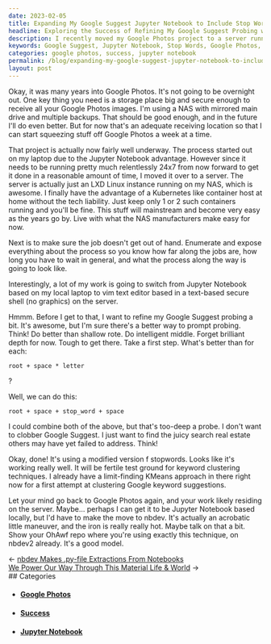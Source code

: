 ```yaml
---
date: 2023-02-05
title: Expanding My Google Suggest Jupyter Notebook to Include Stop Words
headline: Exploring the Success of Refining My Google Suggest Probing with Stop Words and Jupyter Notebook
description: I recently moved my Google Photos project to a server running LXD Linux and am refining my Google Suggest probing to include stop words. I'm also exploring the idea of switching my project to Jupyter Notebook based locally. I'm using the same technique on my OhAwf repo and it's proving to be successful. Read more to find out how I'm making this transition and the success I'm having with it.
keywords: Google Suggest, Jupyter Notebook, Stop Words, Google Photos, LXD Linux, OhAwf, Transition, Success
categories: google photos, success, jupyter notebook
permalink: /blog/expanding-my-google-suggest-jupyter-notebook-to-include-stop-words/
layout: post
---
```



Okay, it was many years into Google Photos. It's not going to be overnight out.
One key thing you need is a storage place big and secure enough to receive all
your Google Photos images. I'm using a NAS with mirrored main drive and
multiple backups. That should be good enough, and in the future I'll do even
better. But for now that's an adequate receiving location so that I can start
squeezing stuff off Google Photos a week at a time.

That project is actually now fairly well underway. The process started out on
my laptop due to the Jupyter Notebook advantage. However since it needs to be
running pretty much relentlessly 24x7 from now forward to get it done in a
reasonable amount of time, I moved it over to a server. The server is actually
just an LXD Linux instance running on my NAS, which is awesome. I finally have
the advantage of a Kubernetes like container host at home without the tech
liability. Just keep only 1 or 2 such containers running and you'll be fine.
This stuff will mainstream and become very easy as the years go by. Live with
what the NAS manufacturers make easy for now.

Next is to make sure the job doesn't get out of hand. Enumerate and expose
everything about the process so you know how far along the jobs are, how long
you have to wait in general, and what the process along the way is going to
look like.

Interestingly, a lot of my work is going to switch from Jupyter Notebook based
on my local laptop to vim text editor based in a text-based secure shell (no
graphics) on the server.

Hmmm. Before I get to that, I want to refine my Google Suggest probing a bit.
It's awesome, but I'm sure there's a better way to prompt probing. Think! Do
better than shallow rote. Do intelligent middle. Forget brilliant depth for
now. Tough to get there. Take a first step. What's better than for each:

    root + space * letter

?

Well, we can do this:

    root + space + stop_word + space

I could combine both of the above, but that's too-deep a probe. I don't want to
clobber Google Suggest. I just want to find the juicy search real estate others
may have yet failed to address. Think!

Okay, done! It's using a modified version f stopwords. Looks like it's working
really well. It will be fertile test ground for keyword clustering techniques.
I already have a limit-finding KMeans approach in there right now for a first
attempt at clustering Google keyword suggestions.

Let your mind go back to Google Photos again, and your work likely residing on
the server. Maybe... perhaps I can get it to be Jupyter Notebook based locally,
but I'd have to make the move to nbdev. It's actually an acrobatic little
maneuver, and the iron is really really hot. Maybe talk on that a bit. Show
your OhAwf repo where you're using exactly this technique, on nbdev2 already.
It's a good model.


<div class="post-nav"><div class="post-nav-prev"><span class="arrow">&larr;&nbsp;</span><a href="/blog/nbdev-makes-py-file-extractions-from-notebooks">nbdev Makes .py-file Extractions From Notebooks</a></div><div class="post-nav-next"><a href="/blog/we-power-our-way-through-this-material-life-world">We Power Our Way Through This Material Life & World</a><span class="arrow">&nbsp;&rarr;</span></div></div>
## Categories

<ul>
<li><h4><a href='/google-photos/'>Google Photos</a></h4></li>
<li><h4><a href='/success/'>Success</a></h4></li>
<li><h4><a href='/jupyter-notebook/'>Jupyter Notebook</a></h4></li></ul>